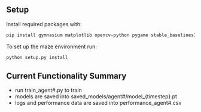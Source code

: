 ## Setup

Install required packages with:
```bash
pip install gymnasium matplotlib opencv-python pygame stable_baselines3
```
To set up the maze environment run:
```bash
python setup.py install
```

## Current Functionality Summary

- run train_agent#.py to train
- models are saved into saved_models/agent#/model_{timestep}.pt
- logs and performance data are saved into performance_agent#.csv
<!-- - run cnn_plot_agent#.py to plot performance graph #todo: mean rewards -->
<!-- - cnn_test.py is incomplete -->
<!-- yet to check equivalence of environments, attempt render side by side?-->